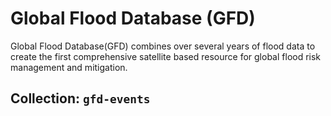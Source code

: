 # Global Flood Database (GFD)

Global Flood Database(GFD) combines over several years of flood data to create the first comprehensive satellite based resource for global flood risk management and mitigation.

## Collection: `gfd-events`